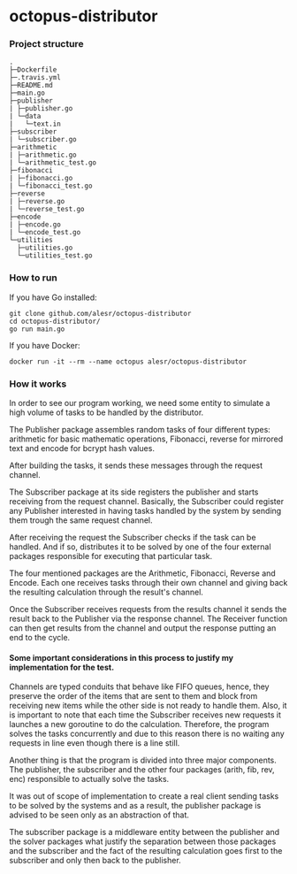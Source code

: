 # octopus-distributor

### Project structure
```
.
├─Dockerfile
├─.travis.yml
├─README.md
├─main.go
├─publisher
| ├─publisher.go
| └─data
|   └─text.in
├─subscriber
| └─subscriber.go
├─arithmetic
| ├─arithmetic.go
| └─arithmetic_test.go
├─fibonacci
| ├─fibonacci.go
| └─fibonacci_test.go
├─reverse
| ├─reverse.go
| └─reverse_test.go
├─encode
| ├─encode.go
| └─encode_test.go
└─utilities
  ├─utilities.go
  └─utilities_test.go
```

### How to run

If you have Go installed:
```
git clone github.com/alesr/octopus-distributor
cd octopus-distributor/
go run main.go
```
If you have Docker:
```
docker run -it --rm --name octopus alesr/octopus-distributor
```

### How it works

In order to see our program working, we need some entity to simulate a high volume of tasks to be handled by the distributor.

The Publisher package assembles random tasks of four different types: arithmetic for basic mathematic operations, Fibonacci, reverse for mirrored text and encode for bcrypt hash values.

After building the tasks, it sends these messages through the request channel.

The Subscriber package at its side registers the publisher and starts receiving from the request channel. Basically, the Subscriber could register any Publisher interested in having tasks handled by the system by sending them trough the same request channel.

After receiving the request the Subscriber checks if the task can be handled. And if so, distributes it to be solved by one of the four external packages responsible for executing that particular task.

The four mentioned packages are the Arithmetic, Fibonacci, Reverse and Encode. Each one receives tasks through their own channel and giving back the resulting calculation through the result's channel.

Once the Subscriber receives requests from the results channel it sends the result back to the Publisher via the response channel. The Receiver function can then get results from the channel and output the response putting an end to the cycle.

#### Some important considerations in this process to justify my implementation for the test.

Channels are typed conduits that behave like FIFO queues, hence, they preserve the order of the items that are sent to them and block from receiving new items while the other side is not ready to handle them. Also, it is important to note that each time the Subscriber receives new requests it launches a new goroutine to do the calculation. Therefore, the program solves the tasks concurrently and due to this reason there is no waiting any requests in line even though there is a line still.

Another thing is that the program is divided into three major components. The publisher, the subscriber and the other four packages (arith, fib, rev, enc) responsible to actually solve the tasks.

It was out of scope of implementation to create a real client sending tasks to be solved by the systems and as a result, the publisher package is advised to be seen only as an abstraction of that.

The subscriber package is a middleware entity between the publisher and the solver packages what justify the separation between those packages and the subscriber and the fact of the resulting calculation goes first to the subscriber and only then back to the publisher.
